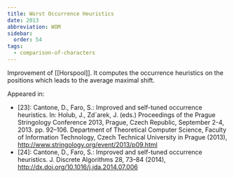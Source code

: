 ```yaml
---
title: Worst Occurrence Heuristics
date: 2013
abbreviation: WOM
sidebar:
  order: 54
tags:
  - comparison-of-characters
---
```


Improvement of [[Horspool]]. It computes the occurrence heuristics on the positions which leads to the average maximal shift.

Appeared in:

- [23]: Cantone, D., Faro, S.: Improved and self-tuned occurrence heuristics. In: Holub, J., Zd´arek, J. (eds.) Proceedings of the Prague Stringology Conference 2013, Prague, Czech Republic, September 2-4, 2013. pp. 92–106. Department of Theoretical Computer Science, Faculty of Information Technology, Czech Technical University in Prague (2013), http://www.stringology.org/event/2013/p09.html
- [24]: Cantone, D., Faro, S.: Improved and self-tuned occurrence heuristics. J. Discrete Algorithms 28, 73–84 (2014), http://dx.doi.org/10.1016/j.jda.2014.07.006
